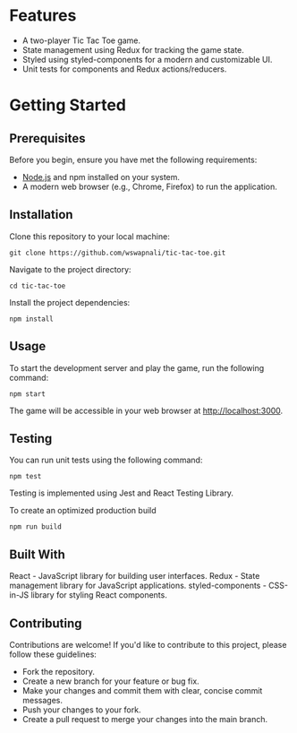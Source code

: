 # Features

- A two-player Tic Tac Toe game.
- State management using Redux for tracking the game state.
- Styled using styled-components for a modern and customizable UI.
- Unit tests for components and Redux actions/reducers.

# Getting Started

## Prerequisites

Before you begin, ensure you have met the following requirements:

- [Node.js](https://nodejs.org/en/) and npm installed on your system.
- A modern web browser (e.g., Chrome, Firefox) to run the application.

## Installation

Clone this repository to your local machine:

```
git clone https://github.com/wswapnali/tic-tac-toe.git
```

Navigate to the project directory:

```
cd tic-tac-toe
```

Install the project dependencies:

```
npm install
```

## Usage

To start the development server and play the game, run the following command:

```
npm start
```

The game will be accessible in your web browser at [http://localhost:3000](http://localhost:3000).

## Testing

You can run unit tests using the following command:

```
npm test
```

Testing is implemented using Jest and React Testing Library.

To create an optimized production build

```
npm run build
```

## Built With

React - JavaScript library for building user interfaces.
Redux - State management library for JavaScript applications.
styled-components - CSS-in-JS library for styling React components.

## Contributing

Contributions are welcome! If you'd like to contribute to this project, please follow these guidelines:

- Fork the repository.
- Create a new branch for your feature or bug fix.
- Make your changes and commit them with clear, concise commit messages.
- Push your changes to your fork.
- Create a pull request to merge your changes into the main branch.
